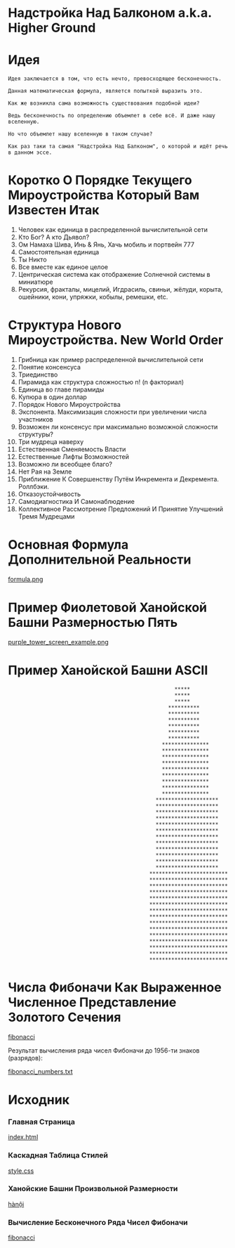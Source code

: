 # Надстройка Над Балконом a.k.a. Higher Ground

# Идея
```
Идея заключается в том, что есть нечто, превосходящее бесконечность.

Данная математическая формула, является попыткой выразить это.

Как же возникла сама возможность существования подобной идеи?

Ведь бесконечность по определению объемлет в себе всё. И даже нашу вселенную.

Но что объемлет нашу вселенную в таком случае?

Как раз таки та самая "Надстройка Над Балконом", о которой и идёт речь в данном эссе.

```

# Коротко О Порядке Текущего Мироустройства Который Вам Известен Итак

1. Человек как единица в распределенной вычислительной сети
1. Кто Бог? А кто Дьявол?
1. Ом Намаха Шива, Инь & Янь, Хачь мобиль и портвейн 777
1. Самостоятельная единица
1. Ты Никто
1. Все вместе как единое целое
1. Центрическая система как отображение Солнечной системы в миниатюре
1. Рекурсия, фракталы, мицелий, Игдрасиль, свиньи, жёлуди, корыта, ошейники, кони, упряжки, кобылы, ремешки, etc.

# Структура Нового Мироустройства. New World Order

1. Грибница как пример распределенной вычислительной сети
1. Понятие консенсуса
1. Триединство
1. Пирамида как структура сложностью n! (n факториал)
1. Единица во главе пирамиды
1. Купюра в один доллар 
1. Порядок Нового Мироустройства
1. Экспонента. Максимизация сложности при увеличении числа участников
1. Возможен ли консенсус при максимально возможной сложности структуры?
1. Три мудреца наверху
1. Естественная Сменяемость Власти 
1. Естественные Лифты Возможностей
1. Возможно ли всеобщее благо?
1. Нет Рая на Земле
1. Приближение К Совершенству Путём Инкремента и Декремента. Роллбэки.
1. Отказоустойчивость
1. Самодиагностика И Самонаблюдение
1. Коллективное Рассмотрение Предложений И Принятие Улучшений Тремя Мудрецами

# Основная Формула Дополнительной Реальности

[formula.png](https://github.com/ksukhorukov/HigherGround/blob/master/imgs/formula.png)

# Пример Фиолетовой Ханойской Башни Размерностью Пять

[purple_tower_screen_example.png](https://github.com/ksukhorukov/HigherGround/blob/master/imgs/purple_tower_screen_example.png)

# Пример Ханойской Башни ASCII

```
                                                     *****
                                                     *****
                                                     *****
                                                   **********
                                                   **********
                                                   **********
                                                   **********
                                                   **********
                                                   **********
                                                 ***************
                                                 ***************
                                                 ***************
                                                 ***************
                                                 ***************
                                                 ***************
                                                 ***************
                                                 ***************
                                                 ***************
                                               ********************
                                               ********************
                                               ********************
                                               ********************
                                               ********************
                                               ********************
                                               ********************
                                               ********************
                                               ********************
                                               ********************
                                               ********************
                                               ********************
                                             *************************
                                             *************************
                                             *************************
                                             *************************
                                             *************************
                                             *************************
                                             *************************
                                             *************************
                                             *************************
                                             *************************
                                             *************************
                                             *************************
                                             *************************
                                             *************************
                                             *************************
```

# Числа Фибоначи Как Выраженное Численное Представление Золотого Сечения

[fibonacci](https://github.com/ksukhorukov/HigherGround/blob/master/fibonacci/)

Результат вычисления ряда чисел Фибоначи до 1956-ти знаков (разрядов):

[fibonacci_numbers.txt](https://github.com/ksukhorukov/HigherGround/blob/master/fibonacci/fibonacci_numbers.txt)

# Исходник

### Главная Страница 

[index.html](https://github.com/ksukhorukov/HigherGround/blob/master/index.html)

### Каскадная Таблица Стилей

[style.css](https://github.com/ksukhorukov/HigherGround/blob/master/styles/style.css)

### Ханойские Башни Произвольной Размерности

[hànội](https://github.com/ksukhorukov/HigherGround/blob/master/hànội/)

### Вычисление Бесконечного Ряда Чисел Фибоначи

[fibonacci](https://github.com/ksukhorukov/HigherGround/blob/master/fibonacci/)
